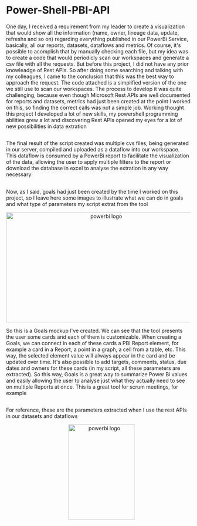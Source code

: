 # Power-Shell-PBI-API

One day, I received a requirement from my leader to create a visualization that would show all the information (name, owner, lineage data, update, refreshs and so on) regarding everything published in our PowerBi Service, basically, all our reports, datasets, dataflows and metrics. Of course, it's possible to acomplish that by manually checking each file, but my idea was to create a code that would periodicly scan our workspaces and generate a csv file with all the requests. But before this project, I did not have any prior knowleadge of Rest APIs. So after doing some searching and talking with my colleagues, I came to the conclusion that this was the best way to approach the request. The code attached is a simplified version of the one we still use to scan our workspaces. The process to develop it was quite challenging, because even though Microsoft Rest APIs are well documented for reports and datasets, metrics had just been created at the point I worked on this, so finding the correct calls was not a simple job. Working thought this project I developed a lot of new skills, my powershell programming abilities grew a lot and discovering Rest APIs opened my eyes for a lot of new possibilities in data extration

##

The final result of the script created was multiple cvs files, being generated in our server, compiled and uploaded as a dataflow into our workspace. This dataflow is consumed by a PowerBi report to facilitate the visualization of the data, allowing the user to apply multiple filters to the report or download the database in excel to analyse the extration in any way necessary

##

Now, as I said, goals had just been created by the time I worked on this project, so I leave here some images to illustrate what we can do in goals and what type of parameters my script extrat from the tool

<p align="center">
<img width="12" />
<img src="https://github.com/GianottiLeo/Power-Shell-PBI-API/assets/164948682/6c2d7490-d5da-40e7-a4fc-1dc56038c699" height="300" alt="powerbi logo" width ="530"  />

So this is a Goals mockup I've created. We can see that the tool presents the user some cards and each of them is customizable. When creating a Goals, we can connect in each of these cards a PBI Report element, for example a card in a Report, a point in a graph, a cell from a table, etc. This way, the selected element value will always appear in the card and be updated over time. It's also possible to add targets, comments, status, due dates and owners for these cards (in my script, all these parameters are extracted). So this way, Goals is a great way to summarize Power Bi values and easily allowing the user to analyse just what they actually need to see on multiple Reports at once. This is a great tool for scrum meetings, for example 

##

For reference, these are the parameters extracted when I use the rest APIs in our datasets and dataflows

<p align="center">
<img width="12" />
<img src="https://github.com/GianottiLeo/Power-Shell-PBI-API/assets/164948682/8e331fab-b11c-4f76-8b04-abf5bde37397" height="260" alt="powerbi logo" width ="180"  />
